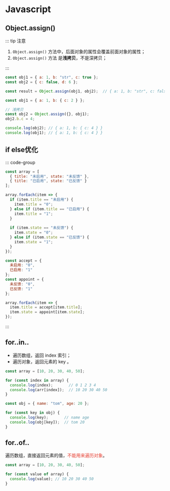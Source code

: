 # Javascript

## Object.assign()

::: tip 注意

1. `Object.assign()` 方法中，后面对象的属性会覆盖前面对象的属性；
2. `Object.assign()` 方法 是**浅拷贝**，不是深拷贝；

:::


   ```js
   const obj1 = { a: 1, b: "str", c: true };
   const obj2 = { c: false, d: 6 };
   
   const result = Object.assign(obj1, obj2);  // { a: 1, b: "str", c: false, d: 6 }
   ```

   ```js
   const obj1 = { a: 1, b: { c: 2 } };
   
   // 浅拷贝
   const obj2 = Object.assign({}, obj1);
   obj2.b.c = 4;
   
   console.log(obj2); // { a: 1, b: { c: 4 } }
   console.log(obj1); // { a: 1, b: { c: 4 } }
   ```



## if else优化

::: code-group

```js [if else写法]
const array = [
  { title: "未启用", state: "未反馈" },
  { title: "已启用", state: "已反馈" }
];

array.forEach(item => {
  if (item.title == "未启用") {
    item.title = "0";
  } else if (item.title == "已启用") {
    item.title = "1";
  }
  
  if (item.state == "未反馈") {
    item.state = "0";
  } else if (item.state == "已反馈") {
    item.state = "1";
  }
});
```

```js [map写法]
const accept = {
  未启用: "0",
  已启用: "1"
};
const appoint = {
  未反馈: "0",
  已反馈: "1"
};

array.forEach(item => {
  item.title = accept[item.title];
  item.state = appoint[item.state];
});
```

:::



## for..in..

- 遍历数组，返回 index 索引；
- 遍历对象，返回元素的 key 。

```js
const array = [10, 20, 30, 40, 50];

for (const index in array) {
  console.log(index);       // 0 1 2 3 4
  console.log(arr[index]);	// 10 20 30 40 50
}
```

```js
const obj = { name: "tom", age: 20 };

for (const key in obj) {
  console.log(key);       // name age
  console.log(obj[key]);  // tom 20
}
```



## for..of..

遍历数组，直接返回元素的值，<span style="color: #e63e31">不能用来遍历对象</span>。

```js
const array = [10, 20, 30, 40, 50];

for (const value of array) {
  console.log(value); // 10 20 30 40 50
}
```
